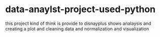 # data-anaylst-project-used-python 
this project kind of think is provide to disnayplus shows analaysis and creating a plot and cleaning data and normalization and visualization
